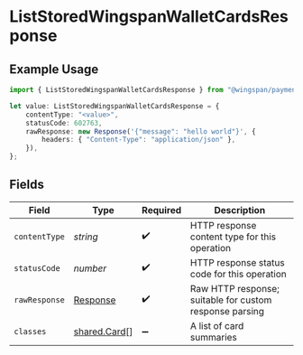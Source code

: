 # ListStoredWingspanWalletCardsResponse

## Example Usage

```typescript
import { ListStoredWingspanWalletCardsResponse } from "@wingspan/payments/sdk/models/operations";

let value: ListStoredWingspanWalletCardsResponse = {
    contentType: "<value>",
    statusCode: 602763,
    rawResponse: new Response('{"message": "hello world"}', {
        headers: { "Content-Type": "application/json" },
    }),
};
```

## Fields

| Field                                                                 | Type                                                                  | Required                                                              | Description                                                           |
| --------------------------------------------------------------------- | --------------------------------------------------------------------- | --------------------------------------------------------------------- | --------------------------------------------------------------------- |
| `contentType`                                                         | *string*                                                              | :heavy_check_mark:                                                    | HTTP response content type for this operation                         |
| `statusCode`                                                          | *number*                                                              | :heavy_check_mark:                                                    | HTTP response status code for this operation                          |
| `rawResponse`                                                         | [Response](https://developer.mozilla.org/en-US/docs/Web/API/Response) | :heavy_check_mark:                                                    | Raw HTTP response; suitable for custom response parsing               |
| `classes`                                                             | [shared.Card](../../../sdk/models/shared/card.md)[]                   | :heavy_minus_sign:                                                    | A list of card summaries                                              |